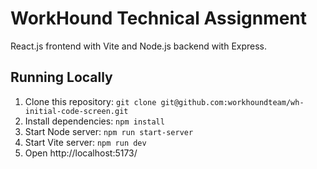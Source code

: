 # WorkHound Technical Assignment

React.js frontend with Vite and Node.js backend with Express.

## Running Locally
1. Clone this repository: `git clone git@github.com:workhoundteam/wh-initial-code-screen.git`
2. Install dependencies: `npm install`
3. Start Node server: `npm run start-server`
4. Start Vite server: `npm run dev`
5. Open http://localhost:5173/

